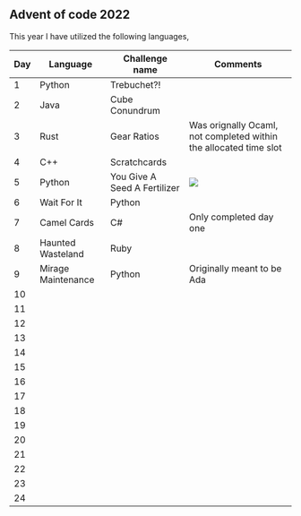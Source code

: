 ## Advent of code 2022

This year I have utilized the following languages,

| Day | Language | Challenge name | Comments |
|--------------|-----------|------------|------------|
| 1 | Python | Trebuchet?! | |
| 2 | Java |  Cube Conundrum  | |
| 3 | Rust | Gear Ratios  | Was orignally Ocaml, not completed within the allocated time slot |
| 4 | C++ |  Scratchcards |  |
| 5 | Python | You Give A Seed A Fertilizer | ![](https://upload.wikimedia.org/wikipedia/commons/thumb/6/62/Thomas_C._Lea_III_-_That_Two-Thousand_Yard_Stare_-_Original.jpg/800px-Thomas_C._Lea_III_-_That_Two-Thousand_Yard_Stare_-_Original.jpg) |
| 6 | Wait For It | Python | |
| 7 | Camel Cards | C# | Only completed day one |
| 8 | Haunted Wasteland | Ruby |  |
| 9 | Mirage Maintenance | Python | Originally meant to be Ada |
| 10 |  |  | |
| 11 |  || |
| 12 |  |  | |
| 13 |  |  | |
| 14 |  |  | |
| 15 |  |  | |
| 16 |  |  | |
| 17 |  |  | |
| 18 |  |  | |
| 19 |  |  | |
| 20 |  |  | |
| 21 |  |  | |
| 22 |  |  | |
| 23 |  |  | |
| 24 |  |  | |
